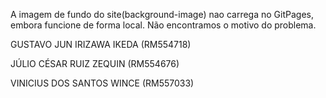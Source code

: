 A imagem de fundo do site(background-image) nao carrega no GitPages, embora funcione de forma local. Não encontramos o motivo do problema.

GUSTAVO JUN IRIZAWA IKEDA (RM554718)

JÚLIO CÉSAR RUIZ ZEQUIN (RM554676)

VINICIUS DOS SANTOS WINCE (RM557033)

